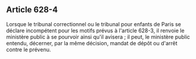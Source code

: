 Article 628-4
----
Lorsque le tribunal correctionnel ou le tribunal pour enfants de Paris se
déclare incompétent pour les motifs prévus à l'article 628-3, il renvoie le
ministère public à se pourvoir ainsi qu'il avisera ; il peut, le ministère
public entendu, décerner, par la même décision, mandat de dépôt ou d'arrêt
contre le prévenu.

